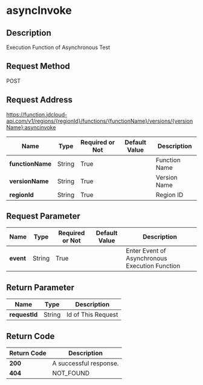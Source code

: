 # asyncInvoke


## Description
Execution Function of Asynchronous Test

## Request Method
POST

## Request Address
https://function.jdcloud-api.com/v1/regions/{regionId}/functions/{functionName}/versions/{versionName}:asyncinvoke

|Name|Type|Required or Not|Default Value|Description|
|---|---|---|---|---|
|**functionName**|String|True| |Function Name|
|**versionName**|String|True| |Version Name|
|**regionId**|String|True| |Region ID|

## Request Parameter
|Name|Type|Required or Not|Default Value|Description|
|---|---|---|---|---|
|**event**|String|True| |Enter Event of Asynchronous Execution Function|


## Return Parameter
|Name|Type|Description|
|---|---|---|
|**requestId**|String|Id of This Request|


## Return Code
|Return Code|Description|
|---|---|
|**200**|A successful response.|
|**404**|NOT_FOUND|

